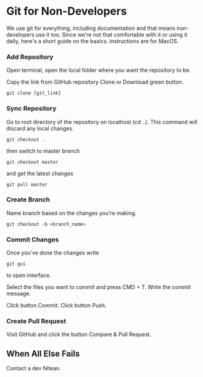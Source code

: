 # Git for Non-Developers

We use git for everything, including documentation and that means non-developers use it too. Since we're not that comfortable with it or using it daily, here's a short guide on the basics. Instructions are for MacOS.

### Add Repository

Open terminal, open the local folder where you want the repository to be. 

Copy the link from GitHub repository Clone or Download green button.

`git clone [git_link]`

### Sync Repository

Go to root directory of the repository on localhost (cd ..). This command will discard any local changes.

`git checkout .`

then switch to master branch

`git checkout master`

and get the latest changes

`git pull master`

### Create Branch

Name branch based on the changes you're making. 

`git checkout -b <branch_name>`

### Commit Changes

Once you've done the changes write

`git gui`

to open interface.

Select the files you want to commit and press CMD + T. Write the commit message.

Click button Commit. Click button Push. 

### Create Pull Request

Visit GitHub and click the button Compare & Pull Request.

## When All Else Fails

Contact a dev Nitean.
